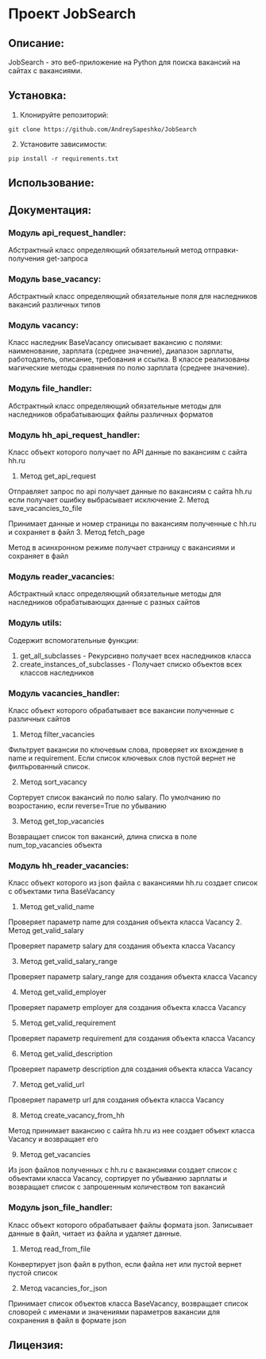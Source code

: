 # Проект JobSearch

## Описание:

JobSearch - это веб-приложение на Python для поиска вакансий
на сайтах с вакансиями.

## Установка:

1. Клонируйте репозиторий:
```
git clone https://github.com/AndreySapeshko/JobSearch
```
2. Установите зависимости:
```
pip install -r requirements.txt
```
## Использование:


## Документация:

### Модуль api_request_handler:
Абстрактный класс определяющий обязательный метод отправки-получения get-запроса

### Модуль base_vacancy:
Абстрактный класс определяющий обязательные поля для
наследников вакансий различных типов

### Модуль vacancy:
Класс наследник BaseVacancy описывает вакансию с полями: наименование, 
зарплата (среднее значение), диапазон зарплаты, работодатель, описание, требования и ссылка.
В классе реализованы магические методы сравнения по полю зарплата (среднее значение).

### Модуль file_handler:
Абстрактный класс определяющий обязательные методы для наследников
обрабатывающих файлы различных форматов

### Модуль hh_api_request_handler:
Класс объект которого получает по API данные по вакансиям с сайта hh.ru
1. Метод get_api_request

Отправляет запрос по api получает данные по вакансиям с сайта hh.ru
если получает ошибку выбрасывает исключение
2. Метод save_vacancies_to_file

Принимает данные и номер страницы по вакансиям полученные с hh.ru и сохраняет в файл
3. Метод fetch_page

Метод в асинхронном режиме получает страницу с вакансиями и сохраняет в файл

### Модуль reader_vacancies:
Абстрактный класс определяющий обязательные методы для
наследников обрабатывающих данные с разных сайтов

### Модуль utils:
Содержит вспомогательные функции:
1. get_all_subclasses - Рекурсивно получает всех наследников класса
2. create_instances_of_subclasses - Получает списко объектов всех классов наследников
### Модуль vacancies_handler:
Класс объект которого обрабатывает все вакансии полученные с различных сайтов
1. Метод filter_vacancies

Фильтрует вакансии по ключевым слова, проверяет их вхождение в name и requirement.
Если список ключевых слов пустой вернет не филтьрованный список.

2. Метод sort_vacancy

Сортерует список вакансий по полю salary. По умолчанию по возростанию,
если reverse=True по убыванию

3. Метод get_top_vacancies

Возвращает список топ вакансий, длина списка в поле num_top_vacancies объекта

### Модуль hh_reader_vacancies:
Класс объект которого из json файла с вакансиями hh.ru создает список с 
объектами типа BaseVacancy
1. Метод get_valid_name

Проверяет параметр name для создания объекта класса Vacancy
2. Метод get_valid_salary

Проверяет параметр salary для создания объекта класса Vacancy

3. Метод get_valid_salary_range

Проверяет параметр salary_range для создания объекта класса Vacancy

4. Метод get_valid_employer

Проверяет параметр employer для создания объекта класса Vacancy

5. Метод get_valid_requirement

Проверяет параметр requirement для создания объекта класса Vacancy

6. Метод get_valid_description

Проверяет параметр description для создания объекта класса Vacancy

7. Метод get_valid_url

Проверяет параметр url для создания объекта класса Vacancy

8. Метод create_vacancy_from_hh

Метод принимает вакансию с сайта hh.ru из нее создает
объект класса Vacancy и возвращает его

9. Метод get_vacancies

Из json файлов полученных с hh.ru с вакансиями создает список с
        объектами класса Vacancy, сортирует по убыванию зарплаты и возвращает
        список с запрошенным количеством топ вакансий

### Модуль json_file_handler:
Класс объект которого обрабатывает файлы формата json. 
Записывает данные в файл, читает из файла и удаляет данные.

1. Метод read_from_file

Конвертирует json файл в python, если файла нет или пустой вернет пустой список

2. Метод vacancies_for_json

Принимает список объектов класса BaseVacancy, возвращает список словорей
с именами и значениями параметров вакансии для сохранения в файл в формате json



## Лицензия:
